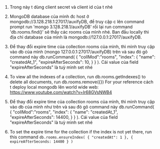 1. Trong này t dùng client secret và client id của t nhé

2. MongoDB database của mình đc host ở mongodb://3.128.218.1:27017/auxifyDB, để truy cập c lên command prompt run 'mongo 3.128.218.1/auxifyDB' rồi lại run command 'db.rooms.find()' sẽ thấy các rooms của mình nhé. Ban đầu locally thì địa chỉ database của mình là mongodb://127.0.0.1:27017/auxifyDB.
3. Để thay đổi expire time của collection rooms của mình, thì mình truy cập vào db của mình (mongo 127.0.0.1:27017/auxifyDB) trên và sau đó gõ command này db.runCommand( { "collMod":"rooms", "index": { "name": "createdAt_1", "expireAfterSeconds": 10, } } ). Cái value của field "expireAfterSeconds" là tuỳ mình set nhé
4. To view all the indexes of a collection, run db.rooms.getIndexes()
to delete all documents, run db.rooms.remove({})
For your reference cách t deploy local mongodb lên world wide web: https://www.youtube.com/watch?v=Ir68GVsNWB4

5. Để thay đổi expire time của collection rooms của mình, thì mình truy cập vào db của mình như trên và sau đó gõ command này 
db.runCommand( { "collMod":"rooms", "index": { "name": "createdAt_1", "expireAfterSeconds": 14400, } } ). Cái value của field "expireAfterSeconds" là tuỳ mình set nhé

6. To set the expire time for the collection if the index is not yet there, run this command `db.rooms.ensureIndex( { "createdAt": 1 }, { expireAfterSeconds: 14400 } )`


